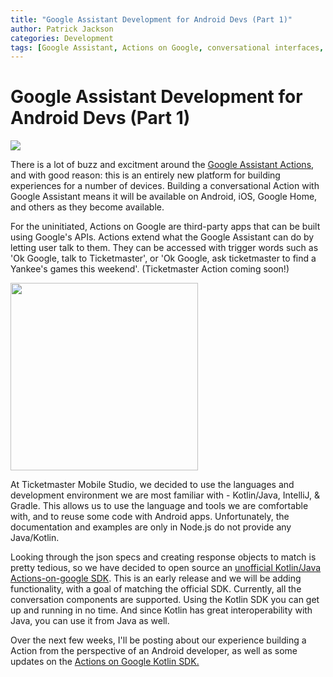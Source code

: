 ```yaml
---
title: "Google Assistant Development for Android Devs (Part 1)"
author: Patrick Jackson
categories: Development
tags: [Google Assistant, Actions on Google, conversational interfaces, Android, Kotlin]
---
```



# Google Assistant Development for Android Devs (Part 1)

![](https://storage.googleapis.com/banjotms.appspot.com/assistant_surfaces.svg)

There is a lot of buzz and excitment around the [Google Assistant Actions](https://developers.google.com/actions/), and with good reason:  this is an entirely new platform for building experiences for a number of devices.  Building a conversational Action with Google Assistant means it will be available on Android, iOS, Google Home, and others as they become available.


For the uninitiated, Actions on Google are third-party apps that can be built using Google's APIs.  Actions extend what the Google Assistant can do by letting user talk to them.  They can be accessed with trigger words such as 'Ok Google, talk to Ticketmaster', or 'Ok Google, ask ticketmaster to find a Yankee's games this weekend'. (Ticketmaster Action coming soon!)

<img src="https://storage.googleapis.com/banjotms.appspot.com/Screenshot_20170718-103901.png" width="300"> 

At Ticketmaster Mobile Studio, we decided to use the languages and development environment we are most familiar with - Kotlin/Java, IntelliJ, & Gradle.  This allows us to use the language and tools we are comfortable with, and to reuse some code with Android apps.  Unfortunately, the documentation and examples are only in Node.js do not provide any Java/Kotlin.

Looking through the json specs and creating response objects to match is pretty tedious, so we have decided to open source an [unofficial Kotlin/Java Actions-on-google SDK](https://github.com/TicketmasterMobileStudio/actions-on-google-kotlin).  This is an early release and we will be adding functionality, with a goal of matching the official SDK.  Currently, all the conversation components are supported.  Using the Kotlin SDK you can get up and running in no time.  And since Kotlin has great interoperability with Java, you can use it from Java as well.

 
Over the next few weeks, I'll be posting about our experience building a Action from the perspective of an Android developer, as well as some updates on the [Actions on Google Kotlin SDK.](https://github.com/TicketmasterMobileStudio/actions-on-google-kotlin)
